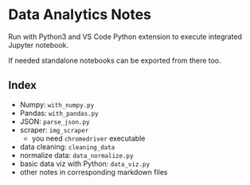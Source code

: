 # Data Analytics Notes

Run with Python3 and VS Code Python extension to execute integrated Jupyter notebook.

If needed standalone notebooks can be exported from there too.

## Index

-   Numpy: `with_numpy.py`
-   Pandas: `with_pandas.py`
-   JSON: `parse_json.py`
-   scraper: `img_scraper`
    -   you need `chromedriver` executable
-   data cleaning: `cleaning_data`
-   normalize data: `data_normalize.py`
-   basic data viz with Python: `data_viz.py`
-   other notes in corresponding markdown files
